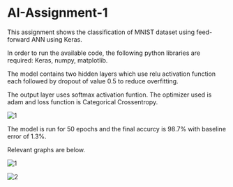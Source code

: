 # AI-Assignment-1

This assignment shows the classification of MNIST dataset using feed-forward ANN using Keras.

In order to run the available code, the following python libraries are required: Keras, numpy, matplotlib.

The model contains two hidden layers which use relu activation function each followed by dropout of value 0.5 to reduce overfitting.

The output layer uses softmax activation funtion. The optimizer used is adam and loss function is Categorical Crossentropy. 

![1](https://user-images.githubusercontent.com/22190738/36728551-1eab4c52-1be7-11e8-9d58-e027a130cea2.png)

The model is run for 50 epochs and the final accurcy is 98.7% with baseline error of 1.3%.

Relevant graphs are below. 

![1](https://user-images.githubusercontent.com/22190738/36728897-5730f8e6-1be8-11e8-93bd-366d67482e2a.png)


![2](https://user-images.githubusercontent.com/22190738/36728906-5c58e05e-1be8-11e8-8a46-c6b4747ad50b.png)
